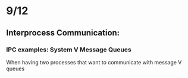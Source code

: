 # 9/12
## Interprocess Communication: 
### IPC examples: System V Message Queues

When having two processes that want to communicate with message V queues



